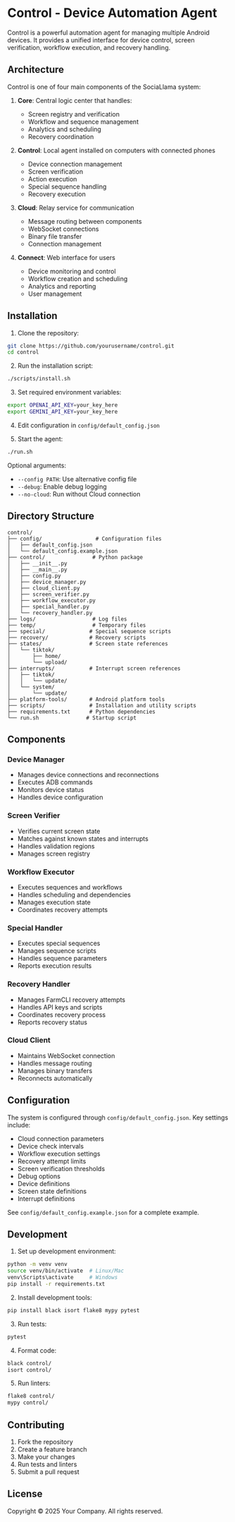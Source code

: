 # Control - Device Automation Agent

Control is a powerful automation agent for managing multiple Android devices. It provides a unified interface for device control, screen verification, workflow execution, and recovery handling.

## Architecture

Control is one of four main components of the SociaLlama system:

1. **Core**: Central logic center that handles:
   - Screen registry and verification
   - Workflow and sequence management
   - Analytics and scheduling
   - Recovery coordination

2. **Control**: Local agent installed on computers with connected phones
   - Device connection management
   - Screen verification
   - Action execution
   - Special sequence handling
   - Recovery execution

3. **Cloud**: Relay service for communication
   - Message routing between components
   - WebSocket connections
   - Binary file transfer
   - Connection management

4. **Connect**: Web interface for users
   - Device monitoring and control
   - Workflow creation and scheduling
   - Analytics and reporting
   - User management

## Installation

1. Clone the repository:
```bash
git clone https://github.com/yourusername/control.git
cd control
```

2. Run the installation script:
```bash
./scripts/install.sh
```

3. Set required environment variables:
```bash
export OPENAI_API_KEY=your_key_here
export GEMINI_API_KEY=your_key_here
```

4. Edit configuration in `config/default_config.json`

5. Start the agent:
```bash
./run.sh
```

Optional arguments:
- `--config PATH`: Use alternative config file
- `--debug`: Enable debug logging
- `--no-cloud`: Run without Cloud connection

## Directory Structure

```
control/
├── config/                 # Configuration files
│   ├── default_config.json
│   └── default_config.example.json
├── control/               # Python package
│   ├── __init__.py
│   ├── __main__.py
│   ├── config.py
│   ├── device_manager.py
│   ├── cloud_client.py
│   ├── screen_verifier.py
│   ├── workflow_executor.py
│   ├── special_handler.py
│   └── recovery_handler.py
├── logs/                  # Log files
├── temp/                  # Temporary files
├── special/              # Special sequence scripts
├── recovery/             # Recovery scripts
├── states/               # Screen state references
│   └── tiktok/
│       ├── home/
│       └── upload/
├── interrupts/           # Interrupt screen references
│   ├── tiktok/
│   │   └── update/
│   └── system/
│       └── update/
├── platform-tools/       # Android platform tools
├── scripts/              # Installation and utility scripts
├── requirements.txt      # Python dependencies
└── run.sh               # Startup script
```

## Components

### Device Manager
- Manages device connections and reconnections
- Executes ADB commands
- Monitors device status
- Handles device configuration

### Screen Verifier
- Verifies current screen state
- Matches against known states and interrupts
- Handles validation regions
- Manages screen registry

### Workflow Executor
- Executes sequences and workflows
- Handles scheduling and dependencies
- Manages execution state
- Coordinates recovery attempts

### Special Handler
- Executes special sequences
- Manages sequence scripts
- Handles sequence parameters
- Reports execution results

### Recovery Handler
- Manages FarmCLI recovery attempts
- Handles API keys and scripts
- Coordinates recovery process
- Reports recovery status

### Cloud Client
- Maintains WebSocket connection
- Handles message routing
- Manages binary transfers
- Reconnects automatically

## Configuration

The system is configured through `config/default_config.json`. Key settings include:

- Cloud connection parameters
- Device check intervals
- Workflow execution settings
- Recovery attempt limits
- Screen verification thresholds
- Debug options
- Device definitions
- Screen state definitions
- Interrupt definitions

See `config/default_config.example.json` for a complete example.

## Development

1. Set up development environment:
```bash
python -m venv venv
source venv/bin/activate  # Linux/Mac
venv\Scripts\activate     # Windows
pip install -r requirements.txt
```

2. Install development tools:
```bash
pip install black isort flake8 mypy pytest
```

3. Run tests:
```bash
pytest
```

4. Format code:
```bash
black control/
isort control/
```

5. Run linters:
```bash
flake8 control/
mypy control/
```

## Contributing

1. Fork the repository
2. Create a feature branch
3. Make your changes
4. Run tests and linters
5. Submit a pull request

## License

Copyright © 2025 Your Company. All rights reserved.
